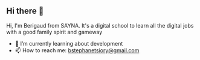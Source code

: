 ## Hi there 👋

Hi, I'm Berigaud from SAYNA. It's a digital school to learn all the digital jobs with a good family spirit and gameway

- 🌱 I’m currently learning about development
- 📫 How to reach me: bstephanetsiory@gmail.com

